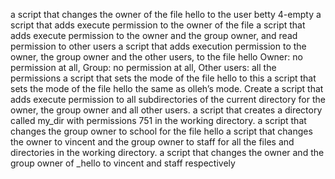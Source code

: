 a script that changes the owner of the file hello to the user betty
4-empty
a script that adds execute permission to the owner of the file
a script that adds execute permission to the owner and the group owner, and read permission to other users
a script that adds execution permission to the owner, the group owner and the other users, to the file hello
Owner: no permission at all, Group: no permission at all, Other users: all the permissions
a script that sets the mode of the file hello to this
a script that sets the mode of the file hello the same as olleh’s mode.
Create a script that adds execute permission to all subdirectories of the current directory for the owner, the group owner and all other users.
a script that creates a directory called my_dir with permissions 751 in the working directory.
a script that changes the group owner to school for the file hello
a script that changes the owner to vincent and the group owner to staff for all the files and directories in the working directory.
 a script that changes the owner and the group owner of _hello to vincent and staff respectively 
